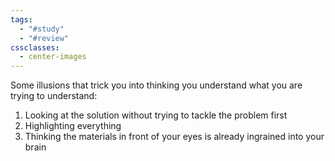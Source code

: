 ```yaml
---
tags:
  - "#study"
  - "#review"
cssclasses:
  - center-images
---
```

Some illusions that trick you into thinking you understand what you are trying to understand:
1. Looking at the solution without trying to tackle the problem first
2. Highlighting everything
3. Thinking the materials in front of your eyes is already ingrained into your brain